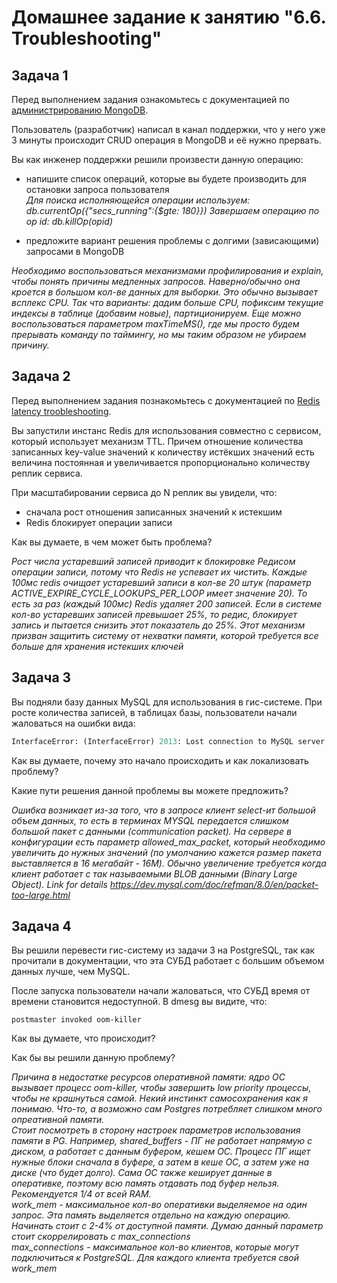 # Домашнее задание к занятию "6.6. Troubleshooting"

## Задача 1

Перед выполнением задания ознакомьтесь с документацией по [администрированию MongoDB](https://docs.mongodb.com/manual/administration/).

Пользователь (разработчик) написал в канал поддержки, что у него уже 3 минуты происходит CRUD операция в MongoDB и её 
нужно прервать. 

Вы как инженер поддержки решили произвести данную операцию:
- напишите список операций, которые вы будете производить для остановки запроса пользователя   
*Для поиска исполняющейся операции используем: db.currentOp({"secs_running":{$gte: 180}}) 
Завершаем операцию по op id: db.killOp(opid)*   

- предложите вариант решения проблемы с долгими (зависающими) запросами в MongoDB

*Необходимо воспользоваться механизмами профилирования и explain, чтобы понять причины медленных запросов. Наверно/обычно она кроется в большом кол-ве данных для выборки. Это обычно вызывает всплекс CPU. Так что варианты: дадим больше CPU, пофиксим текущие индексы в таблице (добавим новые), партиционируем. Еще можно воспользоваться параметром maxTimeMS(), где мы просто будем прерывать команду по таймингу, но мы таким образом не убираем причину.*

## Задача 2

Перед выполнением задания познакомьтесь с документацией по [Redis latency troobleshooting](https://redis.io/topics/latency).

Вы запустили инстанс Redis для использования совместно с сервисом, который использует механизм TTL. 
Причем отношение количества записанных key-value значений к количеству истёкших значений есть величина постоянная и
увеличивается пропорционально количеству реплик сервиса. 

При масштабировании сервиса до N реплик вы увидели, что:
- сначала рост отношения записанных значений к истекшим
- Redis блокирует операции записи

Как вы думаете, в чем может быть проблема?

*Рост числа устаревший записей приводит к блокировке Редисом операции записи, потому что Redis не успевает их чистить.
Каждые 100мс redis очищает устаревший записи в кол-ве 20 штук (параметр ACTIVE_EXPIRE_CYCLE_LOOKUPS_PER_LOOP имеет значение 20). То есть за раз (каждый 100мс) Redis удаляет 200 записей. Если в системе кол-во устаревших записей превышает 25%, то редис, блокирует запись и пытается снизить этот показатель до 25%. Этот механизм призван защитить систему от нехватки памяти, которой требуется все больше для хранения истекших ключей*   

## Задача 3

Вы подняли базу данных MySQL для использования в гис-системе. При росте количества записей, в таблицах базы,
пользователи начали жаловаться на ошибки вида:
```python
InterfaceError: (InterfaceError) 2013: Lost connection to MySQL server during query u'SELECT..... '
```

Как вы думаете, почему это начало происходить и как локализовать проблему?

Какие пути решения данной проблемы вы можете предложить?

*Ошибка возникает из-за того, что в запросе клиент select-ит большой объем данных, то есть в терминах MYSQL передается слишком большой пакет с данными (communication packet). На сервере в конфигурации есть параметр allowed_max_packet, который необходимо увеличить до нужных значений (по умолчанию кажется размер пакета выставляется в 16 мегабайт - 16M). Обычно увеличение требуется когда клиент работает с так называемыми BLOB данными (Binary Large Object). Link for details https://dev.mysql.com/doc/refman/8.0/en/packet-too-large.html*

## Задача 4


Вы решили перевести гис-систему из задачи 3 на PostgreSQL, так как прочитали в документации, что эта СУБД работает с 
большим объемом данных лучше, чем MySQL.

После запуска пользователи начали жаловаться, что СУБД время от времени становится недоступной. В dmesg вы видите, что:

`postmaster invoked oom-killer`

Как вы думаете, что происходит?

Как бы вы решили данную проблему?

*Причина в недостатке ресурсов оперативной памяти: ядро ОС вызывает процесс oom-killer, чтобы завершить low priority процессы, чтобы не крашнуться самой. Некий инстинкт самосохранения как я понимаю. Что-то, а возможно сам Postgres потребляет слишком много опреативной памяти.   
Стоит посмотреть в сторону настроек параметров использования памяти в PG. Например,
shared_buffers - ПГ не работает напрямую с диском, а работает с данным буфером, кешем ОС. Процесс ПГ ищет нужные блоки сначала в буфере, а затем в кеше ОС, а затем уже на диске (что будет долго). Сама ОС также кеширует данные в оперативке, поэтому всю память отдавать под буфер нельзя. Рекомендуется 1/4 от всей RAM.   
work_mem - максимальное кол-во оперативки выделяемое на один запрос. Эта память выделяется отдельно на каждую операцию. Начинать стоит с 2-4% от доступной памяти. Думаю данный параметр стоит скоррелировать с max_connections  
max_connections - максимальное кол-во клиентов, которые могут подключиться к PostgreSQL. Для каждого клиента требуется свой work_mem*
